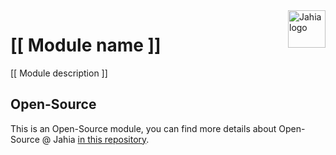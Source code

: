 <a href="https://www.jahia.com/">
    <img src="https://www.jahia.com/modules/jahiacom-templates/images/jahia-3x.png" alt="Jahia logo" title="Jahia" align="right" height="60" />
</a>

[[ Module name ]]
======================
[[ Module description ]] 

## Open-Source

This is an Open-Source module, you can find more details about Open-Source @ Jahia [in this repository](https://github.com/Jahia/open-source).

